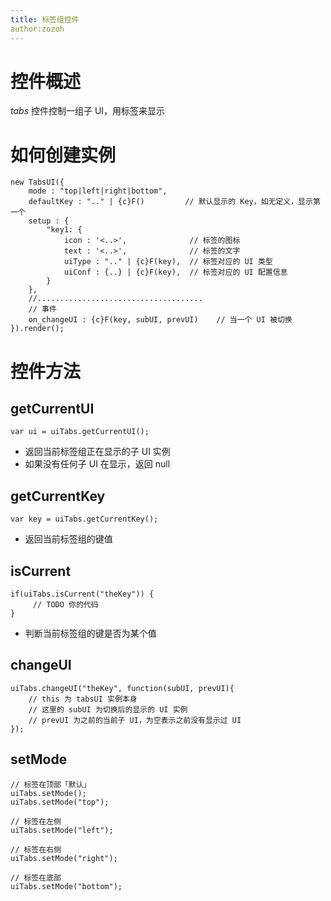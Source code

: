 ```yaml
---
title: 标签组控件
author:zozoh
---
```


# 控件概述

*tabs* 控件控制一组子 UI，用标签来显示

# 如何创建实例

```
new TabsUI({
    mode : "top|left|right|bottom",
    defaultKey : ".." | {c}F()         // 默认显示的 Key，如无定义，显示第一个
    setup : {
        "key1: {
            icon : '<..>',              // 标签的图标
            text : '<..>',              // 标签的文字
            uiType : ".." | {c}F(key),  // 标签对应的 UI 类型
            uiConf : {..} | {c}F(key),  // 标签对应的 UI 配置信息        
        }
    },
    //.....................................
    // 事件
    on_changeUI : {c}F(key, subUI, prevUI)    // 当一个 UI 被切换
}).render();
```

# 控件方法

## getCurrentUI

```
var ui = uiTabs.getCurrentUI();
```

* 返回当前标签组正在显示的子 UI 实例
* 如果没有任何子 UI 在显示，返回 null

## getCurrentKey

```
var key = uiTabs.getCurrentKey();
```

* 返回当前标签组的键值

## isCurrent

```
if(uiTabs.isCurrent("theKey")) {
     // TODO 你的代码
}
```

* 判断当前标签组的键是否为某个值

## changeUI

```
uiTabs.changeUI("theKey", function(subUI, prevUI){
    // this 为 tabsUI 实例本身
    // 这里的 subUI 为切换后的显示的 UI 实例
    // prevUI 为之前的当前子 UI，为空表示之前没有显示过 UI
});
```

## setMode

```
// 标签在顶部「默认」
uiTabs.setMode();
uiTabs.setMode("top");

// 标签在左侧
uiTabs.setMode("left");

// 标签在右侧
uiTabs.setMode("right");

// 标签在底部
uiTabs.setMode("bottom");
```


